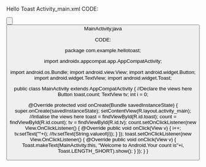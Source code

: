 Hello Toast Activity_main.xml CODE:

<Button
    android:layout_width="match_parent"
    android:layout_height="wrap_content"
    android:layout_weight="0.5"
    android:id="@+id/toast"
    android:text="Toast"/>

<TextView
    android:layout_width="match_parent"
    android:layout_height="wrap_content"
    android:id="@+id/tv"
    android:text="0"
    android:textSize="150sp"
    android:layout_weight="9"
    android:gravity="center"/>

<Button
    android:layout_width="match_parent"
    android:layout_height="wrap_content"
    android:id="@+id/count"
    android:text="Count"
    android:layout_weight="0.5"/>
MainActivity.java

CODE:

package com.example.hellotoast;

import androidx.appcompat.app.AppCompatActivity;

import android.os.Bundle; import android.view.View; import android.widget.Button; import android.widget.TextView; import android.widget.Toast;

public class MainActivity extends AppCompatActivity { //Declare the views here Button toast,count; TextView tv; int i = 0;

@Override
protected void onCreate(Bundle savedInstanceState) {
    super.onCreate(savedInstanceState);
    setContentView(R.layout.activity_main);
    //Intialise the views here
    toast = findViewById(R.id.toast);
    count = findViewById(R.id.count);
    tv = findViewById(R.id.tv);
     count.setOnClickListener(new View.OnClickListener() {
         @Override
         public void onClick(View v) {
             i++;
             tv.setText(""+i);
             //tv.setText(String.valueof(i));
         }
     });
     toast.setOnClickListener(new View.OnClickListener() {
         @Override
         public void onClick(View v) {
             Toast.makeText(MainActivity.this,
                     "Welcome to Android.Your count is"+i,
                     Toast.LENGTH_SHORT).show();
         }
     });
}
}
